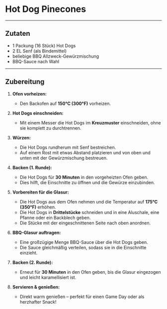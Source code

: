 # Hot Dog Pinecones  
---

## Zutaten  

- 1 Packung (16 Stück) Hot Dogs  
- 2 EL Senf (als Bindemittel)  
- beliebige BBQ Allzweck-Gewürzmischung  
- BBQ-Sauce nach Wahl   

---

## Zubereitung  

1. **Ofen vorheizen:**  
   - Den Backofen auf **150°C (300°F)** vorheizen.  

2. **Hot Dogs einschneiden:**  
   - Mit einem Messer die Hot Dogs im **Kreuzmuster** einschneiden, ohne sie komplett zu durchtrennen.  

3. **Würzen:**  
   - Die Hot Dogs rundherum mit Senf bestreichen.  
   - Auf einem Rost mit etwas Abstand platzieren und von oben und unten mit der Gewürzmischung bestreuen.  

4. **Backen (1. Runde):**  
   - Die Hot Dogs für **30 Minuten** in den vorgeheizten Ofen geben.  
   - Dies hilft, die Einschnitte zu öffnen und die Gewürze einzubinden.  

5. **Vorbereiten für die Glasur:**  
   - Die Hot Dogs aus dem Ofen nehmen und die Temperatur auf **175°C (350°F)** erhöhen.  
   - Die Hot Dogs in **Drittelstücke** schneiden und in eine Aluschale, eine Pfanne oder ein Backblech geben.  
   - Die Stücke mit der eingeschnittenen Seite nach oben anordnen.  

6. **BBQ-Glasur auftragen:**  
   - Eine großzügige Menge BBQ-Sauce über die Hot Dogs geben.  
   - Die Sauce gleichmäßig verteilen, sodass sie in die Einschnitte einzieht.  

7. **Backen (2. Runde):**  
   - Erneut für **30 Minuten** in den Ofen geben, bis die Glasur eingezogen und leicht karamellisiert ist.  

8. **Servieren & genießen:**  
   - Direkt warm genießen – perfekt für einen Game Day oder als herzhafter Snack!  

